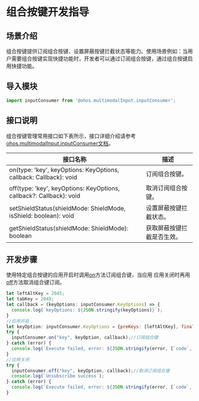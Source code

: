 # 组合按键开发指导

## 场景介绍

组合按键提供订阅组合按键、设置屏蔽按键拦截状态等能力。使用场景例如：当用户需要组合按键实现快捷功能时，开发者可以通过订阅组合按键，通过组合按键启用快捷功能。

## 导入模块

```js
import inputConsumer from '@ohos.multimodalInput.inputConsumer';
```

## 接口说明

组合按键管理常用接口如下表所示，接口详细介绍请参考[ohos.multimodalInput.inputConsumer文档](../reference/apis-input-kit/js-apis-inputconsumer.md)。

| 接口名称  | 描述 |
| ------------------------------------------------------------ | -------------------------- |
| on(type: 'key', keyOptions: KeyOptions, callback: Callback<KeyOptions>): void | 订阅组合按键。 |
| off(type: 'key', keyOptions: KeyOptions, callback?: Callback<KeyOptions>): void | 取消订阅组合按键。 |
| setShieldStatus(shieldMode: ShieldMode, isShield: boolean): void | 设置屏蔽按键拦截状态。 |
| getShieldStatus(shieldMode: ShieldMode): boolean | 获取屏蔽按键拦截是否生效。 |

## 开发步骤

使用特定组合按键的应用开启时调用[on](../reference/apis-input-kit/js-apis-inputconsumer.md#inputconsumeron)方法订阅组合键，当应用
应用关闭时再用[off](../reference/apis-input-kit/js-apis-inputconsumer.md#inputconsumeroff)方法取消组合键订阅。

```js
let leftAltKey = 2045;
let tabKey = 2049;
let callback = (keyOptions: inputConsumer.KeyOptions) => {
  console.log(`keyOptions: ${JSON.stringify(keyOptions)}`);
}
//应用开启
let keyOption: inputConsumer.KeyOptions = {preKeys: [leftAltKey], finalKey: tabKey, isFinalKeyDown: true, finalKeyDownDuration: 0};
try {
  inputConsumer.on("key", keyOption, callback);//订阅组合键
} catch (error) {
  console.log(`Execute failed, error: ${JSON.stringify(error, [`code`, `message`])}`);
}
//应用关闭
try {
  inputConsumer.off("key", keyOption, callback);//取消订阅组合键
  console.log(`Unsubscribe success`);
} catch (error) {
  console.log(`Execute failed, error: ${JSON.stringify(error, [`code`, `message`])}`);
}
```